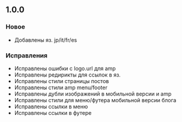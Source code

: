 ## 1.0.0
### Новое
* Добавлены яз. jp/it/fr/es

### Исправления
* Исправлены ошибки с logo.url для amp
* Исправлены редирикты для ссылок в яз.
* Иcправлены стили cтраницы постов
* Иcправлены стили amp menu/footer
* Исправлены дубли изображений в мобильной версии и amp
* Исправлены стили для меню/футера мобильной версии блога
* Исправлены ссылки в меню
* Исправлены ссылки в футере
